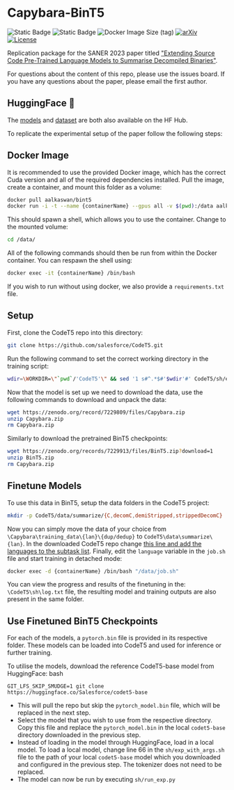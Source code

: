 # Capybara-BinT5

![Static Badge](https://img.shields.io/badge/%F0%9F%A4%97HuggingFace-%F0%9F%A4%96BinT5-orange?style=for-the-badge&link=https%3A%2F%2Fhuggingface.co%2Fcollections%2FAISE-TUDelft%2Fbint5-65bd006a8c90bd5c97485244)
![Static Badge](https://img.shields.io/badge/%F0%9F%A4%97HuggingFace-%F0%9F%A6%ABCapybara-orange?style=for-the-badge&link=https%3A%2F%2Fhuggingface.co%2Fdatasets%2FAISE-TUDelft%2FCapybara)
![Docker Image Size (tag)](https://img.shields.io/docker/image-size/aalkaswan/bint5/latest?style=for-the-badge)
[![arXiv](https://img.shields.io/badge/arXiv-2301.01701-b31b1b.svg?style=for-the-badge)](https://arxiv.org/abs/2301.01701)
[![License](https://img.shields.io/badge/License-Apache_2.0-blue.svg?style=for-the-badge)](https://opensource.org/licenses/Apache-2.0)


Replication package for the SANER 2023 paper titled ["Extending Source Code Pre-Trained Language Models to Summarise Decompiled Binaries"](https://arxiv.org/abs/2301.01701). 

For questions about the content of this repo, please use the issues board. If you have any questions about the paper, please email the first author.

## HuggingFace 🤗

The [models](https://huggingface.co/collections/AISE-TUDelft/bint5-65bd006a8c90bd5c97485244) and [dataset](https://huggingface.co/datasets/AISE-TUDelft/Capybara) are both also available on the HF Hub. 

To replicate the experimental setup of the paper follow the following steps:

## Docker Image
It is recommended to use the provided Docker image, which has the correct Cuda version and all of the required dependencies installed. 
Pull the image, create a container, and mount this folder as a volume:

``` bash
docker pull aalkaswan/bint5
docker run -i -t --name {containerName} --gpus all -v $(pwd):/data aalkaswan/bint5 /bin/bash
```

This should spawn a shell, which allows you to use the container. Change to the mounted volume:
```bash
cd /data/
```

All of the following commands should then be run from within the Docker container. You can respawn the shell using:

```bash
docker exec -it {containerName} /bin/bash
```

If you wish to run without using docker, we also provide a `requirements.txt` file.

## Setup 
First, clone the CodeT5 repo into this directory:

```bash
git clone https://github.com/salesforce/CodeT5.git
```

Run the following command to set the correct working directory in the training script:

```bash
wdir=\WORKDIR=\"`pwd`/'CodeT5'\" && sed '1 s#^.*$#'$wdir'#' CodeT5/sh/exp_with_args.sh
```

Now that the model is set up we need to download the data, use the following commands to download and unpack the data:
```bash
wget https://zenodo.org/record/7229809/files/Capybara.zip
unzip Capybara.zip
rm Capybara.zip
```
Similarly to download the pretrained BinT5 checkpoints:
```bash
wget https://zenodo.org/records/7229913/files/BinT5.zip?download=1
unzip BinT5.zip
rm Capybara.zip
```

## Finetune Models 
To use this data in BinT5, setup the data folders in the CodeT5 project:
```bash
mkdir -p CodeT5/data/summarize/{C,decomC,demiStripped,strippedDecomC}
```
Now you can simply move the data of your choice from `\Capybara\training_data\{lan}\{dup/dedup}` to `CodeT5\data\summarize\{lan}`. 
In the downloaded CodeT5 repo change [this line and add the languages to the subtask list](https://github.com/salesforce/CodeT5/blob/e78a61a17f6dc2f3cbb968447d3e2d065b426e7b/CodeT5/sh/run_exp.py#L134C1-L135C1). 
Finally, edit the `language` variable in the `job.sh` file and start training in detached mode:

```bash
docker exec -d {containerName} /bin/bash "/data/job.sh"
``` 

You can view the progress and results of the finetuning in the: `\CodeT5\sh\log.txt` file, the resulting model and training outputs are also present in the same folder.

## Use Finetuned BinT5 Checkpoints
For each of the models, a `pytorch.bin` file is provided in its respective folder. 
These models can be loaded into CodeT5 and used for inference or further training.

To utilise the models, download the reference CodeT5-base model from HuggingFace:
bash
```
GIT_LFS_SKIP_SMUDGE=1 git clone https://huggingface.co/Salesforce/codet5-base
```

- This will pull the repo but skip the `pytorch_model.bin` file, which will be replaced in the next step. 
- Select the model that you wish to use from the respective directory. Copy this file and replace the `pytorch_model.bin` in the local `codet5-base` directory downloaded in the previous step. 
- Instead of loading in the model through HuggingFace, load in a local model. To load a local model, change line 66 in the `sh/exp_with_args.sh` file to the path of your local `codet5-base` model which you downloaded and configured in the previous step. The tokenizer does not need to be replaced. 
- The model can now be run by executing `sh/run_exp.py`
